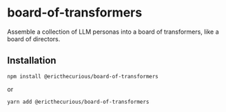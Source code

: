 # board-of-transformers

Assemble a collection of LLM personas into a board of transformers, like a board of directors.

## Installation

`npm install @ericthecurious/board-of-transformers`

or 

`yarn add @ericthecurious/board-of-transformers`

